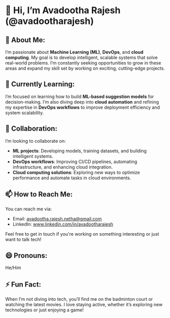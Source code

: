 # 👋 Hi, I’m Avadootha Rajesh (@avadootharajesh)

## 👀 About Me:
I’m passionate about **Machine Learning (ML)**, **DevOps**, and **cloud computing**. My goal is to develop intelligent, scalable systems that solve real-world problems. I’m constantly seeking opportunities to grow in these areas and expand my skill set by working on exciting, cutting-edge projects.

## 🌱 Currently Learning:
I’m focused on learning how to build **ML-based suggestion models** for decision-making. I’m also diving deep into **cloud automation** and refining my expertise in **DevOps workflows** to improve deployment efficiency and system scalability.

## 💞️ Collaboration:
I’m looking to collaborate on:
- **ML projects**: Developing models, training datasets, and building intelligent systems.
- **DevOps workflows**: Improving CI/CD pipelines, automating infrastructure, and enhancing cloud integration.
- **Cloud computing solutions**: Exploring new ways to optimize performance and automate tasks in cloud environments.

## 📫 How to Reach Me:
You can reach me via:
- Email: avadootha.rajesh.netha@gmail.com
- LinkedIn: www.linkedin.com/in/avadootharajesh

Feel free to get in touch if you're working on something interesting or just want to talk tech!

## 😄 Pronouns:
He/Him

## ⚡ Fun Fact:
When I’m not diving into tech, you’ll find me on the badminton court or watching the latest movies. I love staying active, whether it’s exploring new technologies or just enjoying a game!

<!---
avadootharajesh/avadootharajesh is a ✨ special ✨ repository because its `README.md` (this file) appears on your GitHub profile.
You can click the Preview link to take a look at your changes.
--->
